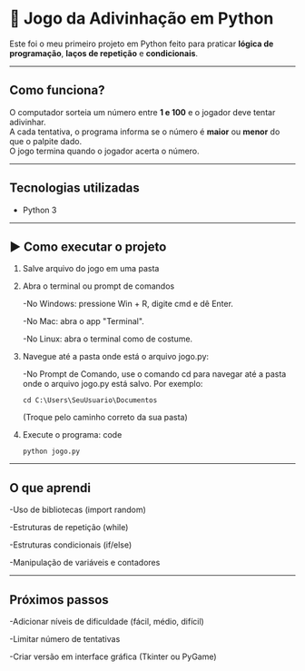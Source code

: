 # 🎲 Jogo da Adivinhação em Python

Este foi o meu primeiro projeto em Python feito para praticar **lógica de programação**, **laços de repetição** e **condicionais**.

---

##  Como funciona?
O computador sorteia um número entre **1 e 100** e o jogador deve tentar adivinhar.  
A cada tentativa, o programa informa se o número é **maior** ou **menor** do que o palpite dado.  
O jogo termina quando o jogador acerta o número.

---

##  Tecnologias utilizadas
- Python 3

---

## ▶️ Como executar o projeto
1. Salve  arquivo do jogo em uma pasta

2. Abra o terminal ou prompt de comandos

   -No Windows: pressione Win + R, digite cmd e dê Enter.

   -No Mac: abra o app "Terminal".

   -No Linux: abra o terminal como de costume.
4. Navegue até a pasta onde está o arquivo jogo.py:

   -No Prompt de Comando, use o comando cd para navegar até a pasta onde o arquivo jogo.py está salvo. Por exemplo:
   
   ``` dash
   cd C:\Users\SeuUsuario\Documentos
   ```
   (Troque pelo caminho correto da sua pasta)
6. Execute o programa:
   code
   ```dash
   python jogo.py
   ```
---

## O que aprendi

-Uso de bibliotecas (import random)

-Estruturas de repetição (while)

-Estruturas condicionais (if/else)

-Manipulação de variáveis e contadores

---

## Próximos passos

-Adicionar níveis de dificuldade (fácil, médio, difícil)

-Limitar número de tentativas

-Criar versão em interface gráfica (Tkinter ou PyGame)
